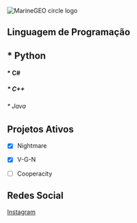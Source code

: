 ![MarineGEO circle logo](/assets/img/MarineGEO_logo.png "MarineGEO logo")

## Linguagem de Programação 
## * Python  
#### * C# 
##### * C++
###### * Java  



## Projetos Ativos 
- [x] Nightmare
- [x] V-G-N 
- [ ] Cooperacity




## Redes Social
[Instagram](https://www.instagram.com/vangogh.nithz/)
